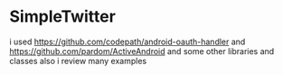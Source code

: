 # SimpleTwitter 
i used https://github.com/codepath/android-oauth-handler
and 
https://github.com/pardom/ActiveAndroid
and some other libraries and classes 
also i review many examples 

